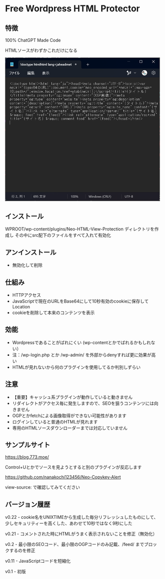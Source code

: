 # Free Wordpress HTML Protector

## 特徴
100% ChatGPT Made Code

HTMLソースがわずかこれだけになる

![sample image](img/neo_htmlprotect.png)

## インストール
WPROOT/wp-content/plugins/Neo-HTML-View-Protection ディレクトリを作成し
その中にsrc配下のファイルをすべて入れて有効化

## アンインストール
- 無効化して削除

## 仕組み
- HTTPアクセス
- JavaScriptで現在のURLをBase64にして10秒有効のcookieに保存してLocation
- cookieを削除して本来のコンテンツを表示

## 効能
- Wordpressであることがばれにくい (wp-contentとかでばれるかもしれない）
- 注：/wp-login.php とか /wp-admin/ を外部からdenyすれば更に効果が高い
- HTMLが見れないから何のプラグインを使用してるか判別しずらい

## 注意
- 【重要】キャッシュ系プラグインが動作していると動きません
- リダイレクトがアクセス毎に発生しますので、SEOを狙うコンテンツには向きません
- OGPとかfetchによる画像取得ができない可能性があります
- ログインしていると普通のHTMLが見れます
- 専用のHTMLソースダウンローダーまでは対応していません

## サンプルサイト

https://blog.773.moe/

Control+Uとかでソースを見ようとすると別のプラグインが反応します

https://github.com/nanakochi123456/Neo-Copykey-Alert

view-source: で確認してみてください

## バージョン履歴
v0.22 - cookie名をUNIXTIMEから生成した毎分リフレッシュしたものにして、少しセキュリティーを高くした、あわせて10秒ではなく9秒にした

v0.21 - コメントされた時にHTMLがうまく表示されないことを修正（無効化）

v0.2 - 最小限のSEOコード、最小限のOGPコードのみ記載、/feed/ までブロックするのを修正

v0.11 - JavaScriptコードを短縮化

v0.1 - 初版
